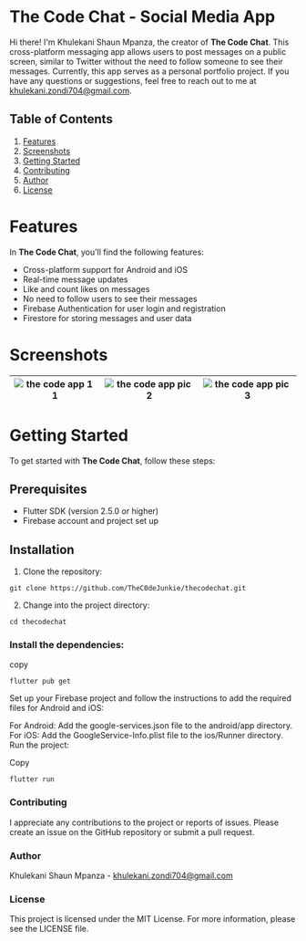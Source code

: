 # The Code Chat - Social Media App

Hi there! I'm Khulekani Shaun Mpanza, the creator of **The Code Chat**. This cross-platform messaging app allows users to post messages on a public screen, similar to Twitter without the need to follow someone to see their messages. Currently, this app serves as a personal portfolio project. If you have any questions or suggestions, feel free to reach out to me at khulekani.zondi704@gmail.com.

## Table of Contents

1. [Features](#features)
2. [Screenshots](#screenshots)
3. [Getting Started](#getting-started)
4. [Contributing](#contributing)
5. [Author](#author)
6. [License](#license)

# Features

In **The Code Chat**, you'll find the following features:

- Cross-platform support for Android and iOS
- Real-time message updates
- Like and count likes on messages
- No need to follow users to see their messages
- Firebase Authentication for user login and registration
- Firestore for storing messages and user data

# Screenshots

| ![the code app 1 1](https://github.com/TheC0deJunkie/thecodechat/assets/100847419/bb6efc28-de26-45d1-9351-15cc6ff8f00f) | ![the code app pic 2](https://github.com/TheC0deJunkie/thecodechat/assets/100847419/dafbfeb3-e90d-4aa7-a339-cc6d9960c9ef) |![the code app pic 3](https://github.com/TheC0deJunkie/thecodechat/assets/100847419/e37137b4-d822-44a9-8aa8-81f18b140b57) |
| ------------------------------------------ | ------------------------------------------ | ------------------------------------------ |


# Getting Started

To get started with **The Code Chat**, follow these steps:

## Prerequisites

- Flutter SDK (version 2.5.0 or higher)
- Firebase account and project set up

## Installation

1. Clone the repository:

```
git clone https://github.com/TheC0deJunkie/thecodechat.git
```

2. Change into the project directory:

```
cd thecodechat
```
### Install the dependencies:

copy
```
flutter pub get
```
Set up your Firebase project and follow the instructions to add the required files for Android and iOS:

For Android: Add the google-services.json file to the android/app directory.
For iOS: Add the GoogleService-Info.plist file to the ios/Runner directory.
Run the project:

Copy
```
flutter run
```
### Contributing
I appreciate any contributions to the project or reports of issues. Please create an issue on the GitHub repository or submit a pull request.

### Author
Khulekani Shaun Mpanza - khulekani.zondi704@gmail.com

### License
This project is licensed under the MIT License. For more information, please see the LICENSE file.
